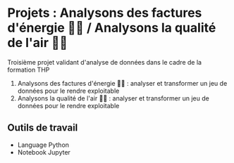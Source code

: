 # Projets : Analysons des factures d'énergie 🌠🌠 / Analysons la qualité de l'air 💨💨

Troisième projet validant d'analyse de données dans le cadre de la formation THP

1. Analysons des factures d'énergie 🌠🌠 : analyser et transformer un jeu de données pour le rendre exploitable
2. Analysons la qualité de l'air 💨💨 : analyser et transformer un jeu de données pour le rendre exploitable

## Outils de travail

- Language Python
- Notebook Jupyter
